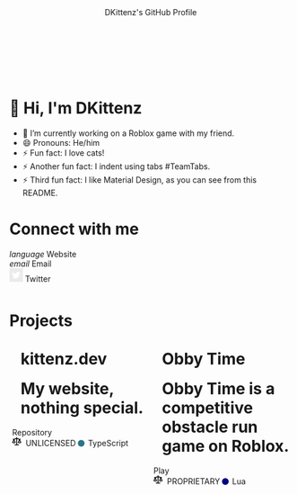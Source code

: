 <!-- MATERIAL -->
<link href="https://unpkg.com/material-components-web@latest/dist/material-components-web.min.css" rel="stylesheet">
<link rel="stylesheet" href="https://fonts.googleapis.com/icon?family=Material+Icons">
<script src="https://unpkg.com/material-components-web@latest/dist/material-components-web.min.js"></script>
<!-- END MATERIAL -->

<style>
.link-no-underline:link {
	text-decoration: none;
}
.link-no-underline:visited {
	text-decoration: none;
}
.link-no-underline:hover {
	text-decoration: none;
}
.link-no-underline:active {
	text-decoration: none;
}

.repo-language-color {
	position: relative;
	top: 1px;
	display: inline-block;
	width: 12px;
	height: 12px;
	border-radius: 50%;
}

.flex-container {
	display: flex;
	flex-direction: row;
}

.project-card {
	width: 50%;
	height: 150px;
	margin: 5px;
}

@media screen and (max-width: 600px) {
	.flex-container {
		flex-direction: column;
	}
	.project-card {
		width: 100%;
	}
}
</style>

<div id="root-div" class="mdc-typography">
	<header class="mdc-top-app-bar mdc-top-app-bar--short">
		<div class="mdc-top-app-bar__row">
			<section class="mdc-top-app-bar__section mdc-top-app-bar__section--align-start">
				<span class="mdc-top-app-bar__title">DKittenz's GitHub Profile</span>
			</section>
		</div>
	</header>
	<div style="height: 50px;">
		<!-- Empty space after the top bar -->
	</div>
	<h1 class="mdc-typography--headline5">👋 Hi, I'm DKittenz</h1>
	<ul>
		<li>
			<span class="mdc-typography--body1">🔭 I’m currently working on a Roblox game with my friend.</span>
		</li>
		<li>
			<span class="mdc-typography--body1">😄 Pronouns: He/him</span>
		</li>
		<li>
			<span class="mdc-typography--body1">⚡ Fun fact: I love cats!</span>
		</li>
		<li>
			<span class="mdc-typography--body1">⚡ Another fun fact: I indent using tabs <span class="mdc-typography--overline">#TeamTabs</span>.</span>
		</li>
		<li>
			<span class="mdc-typography--body1">⚡ Third fun fact: I like Material Design, as you can see from this README.</span>
		</li>
	</ul>
	<h1 class="mdc-typography--headline5">Connect with me</h1>
	<a class="mdc-button mdc-button--raised link-no-underline" href="https://kittenz.dev">
		<div class="mdc-button__ripple"></div>
		<i class="material-icons mdc-button__icon" aria-hidden="true">language</i>
		<span class="mdc-button__label">Website</span>
	</a>
	<a class="mdc-button mdc-button--raised link-no-underline" href="mailto:kitten@kittenz.dev">
		<div class="mdc-button__ripple"></div>
		<i class="material-icons mdc-button__icon" aria-hidden="true">email</i>
		<span class="mdc-button__label">Email</span>
	</a>
	<a class="mdc-button mdc-button--raised link-no-underline" href="https://twitter.com/Dev_Kittenz">
		<div class="mdc-button__ripple"></div>
		<i class="mdc-button__icon" aria-hidden="true"><img src="https://raw.githubusercontent.com/DKittenz/DKittenz/master/icons/Twitter_Logo.svg" width="24px" height="24px"></img></i>
		<span class="mdc-button__label">Twitter</span>
	</a>
	<div style="height: 10px;">
		<!-- Empty space after the buttons -->
	</div>
	<h1 class="mdc-typography--headline5">Projects</h1>
	<div class="flex-container">
		<div class="mdc-card project-card" style="float: left;">
			<div class="mdc-card__primary-action">
				<div class="mdc-card__media mdc-card__media--square">
					<div class="mdc-card__media-content">
						<h1 class="mdc-typography--headline6 mdc-theme--primary" style="margin-left: 15px; margin-top: 10px;">kittenz.dev</h1>
						<h1 class="mdc-typography--body1 mdc-theme--on-surface" style="margin-left: 15px; margin-top: 10px;">My website, nothing special.</h1>
					</div>
				</div>
			</div>
			<div class="mdc-card__actions">
				<div class="mdc-card__action-buttons">
					<a class="mdc-button mdc-card__action mdc-card__action--button link-no-underline" href="https://github.com/DKittenz/kittenz.dev">
						<div class="mdc-button__ripple"></div>
						<span class="mdc-button__label">Repository</span>
					</a>
				</div>
				<div class="mdc-card__action-icons">
					<span class="mdc-card__action mdc-card__action--icon">
						<svg mr="2" height="16" viewBox="0 0 16 16" version="1.1" width="16" aria-hidden="true"><path fill-rule="evenodd" d="M8.75.75a.75.75 0 00-1.5 0V2h-.984c-.305 0-.604.08-.869.23l-1.288.737A.25.25 0 013.984 3H1.75a.75.75 0 000 1.5h.428L.066 9.192a.75.75 0 00.154.838l.53-.53-.53.53v.001l.002.002.002.002.006.006.016.015.045.04a3.514 3.514 0 00.686.45A4.492 4.492 0 003 11c.88 0 1.556-.22 2.023-.454a3.515 3.515 0 00.686-.45l.045-.04.016-.015.006-.006.002-.002.001-.002L5.25 9.5l.53.53a.75.75 0 00.154-.838L3.822 4.5h.162c.305 0 .604-.08.869-.23l1.289-.737a.25.25 0 01.124-.033h.984V13h-2.5a.75.75 0 000 1.5h6.5a.75.75 0 000-1.5h-2.5V3.5h.984a.25.25 0 01.124.033l1.29.736c.264.152.563.231.868.231h.162l-2.112 4.692a.75.75 0 00.154.838l.53-.53-.53.53v.001l.002.002.002.002.006.006.016.015.045.04a3.517 3.517 0 00.686.45A4.492 4.492 0 0013 11c.88 0 1.556-.22 2.023-.454a3.512 3.512 0 00.686-.45l.045-.04.01-.01.006-.005.006-.006.002-.002.001-.002-.529-.531.53.53a.75.75 0 00.154-.838L13.823 4.5h.427a.75.75 0 000-1.5h-2.234a.25.25 0 01-.124-.033l-1.29-.736A1.75 1.75 0 009.735 2H8.75V.75zM1.695 9.227c.285.135.718.273 1.305.273s1.02-.138 1.305-.273L3 6.327l-1.305 2.9zm10 0c.285.135.718.273 1.305.273s1.02-.138 1.305-.273L13 6.327l-1.305 2.9z"></path></svg>
						<span style="margin-left: 4px;">UNLICENSED</span>
					</span>
					<span class="mdc-card__action mdc-card__action--icon">
						<span class="repo-language-color" style="background-color: #2b7489"></span>
						<span style="margin-left: 2px;">TypeScript</span>
					</span>
				</div>
			</div>
		</div>
		<div class="mdc-card project-card">
			<div class="mdc-card__primary-action">
				<div class="mdc-card__media mdc-card__media--square">
					<div class="mdc-card__media-content">
						<h1 class="mdc-typography--headline6 mdc-theme--primary" style="margin-left: 15px; margin-top: 10px;">Obby Time</h1>
						<h1 class="mdc-typography--body1 mdc-theme--on-surface" style="margin-left: 15px; margin-top: 10px;">Obby Time is a competitive obstacle run game on Roblox.</h1>
					</div>
				</div>
			</div>
			<div class="mdc-card__actions">
				<div class="mdc-card__action-buttons">
					<a class="mdc-button mdc-card__action mdc-card__action--button link-no-underline" href="https://www.roblox.com/games/4287394397/Obby-Time">
						<div class="mdc-button__ripple"></div>
						<span class="mdc-button__label">Play</span>
					</a>
				</div>
				<div class="mdc-card__action-icons">
					<span class="mdc-card__action mdc-card__action--icon">
						<svg mr="2" height="16" viewBox="0 0 16 16" version="1.1" width="16" aria-hidden="true"><path fill-rule="evenodd" d="M8.75.75a.75.75 0 00-1.5 0V2h-.984c-.305 0-.604.08-.869.23l-1.288.737A.25.25 0 013.984 3H1.75a.75.75 0 000 1.5h.428L.066 9.192a.75.75 0 00.154.838l.53-.53-.53.53v.001l.002.002.002.002.006.006.016.015.045.04a3.514 3.514 0 00.686.45A4.492 4.492 0 003 11c.88 0 1.556-.22 2.023-.454a3.515 3.515 0 00.686-.45l.045-.04.016-.015.006-.006.002-.002.001-.002L5.25 9.5l.53.53a.75.75 0 00.154-.838L3.822 4.5h.162c.305 0 .604-.08.869-.23l1.289-.737a.25.25 0 01.124-.033h.984V13h-2.5a.75.75 0 000 1.5h6.5a.75.75 0 000-1.5h-2.5V3.5h.984a.25.25 0 01.124.033l1.29.736c.264.152.563.231.868.231h.162l-2.112 4.692a.75.75 0 00.154.838l.53-.53-.53.53v.001l.002.002.002.002.006.006.016.015.045.04a3.517 3.517 0 00.686.45A4.492 4.492 0 0013 11c.88 0 1.556-.22 2.023-.454a3.512 3.512 0 00.686-.45l.045-.04.01-.01.006-.005.006-.006.002-.002.001-.002-.529-.531.53.53a.75.75 0 00.154-.838L13.823 4.5h.427a.75.75 0 000-1.5h-2.234a.25.25 0 01-.124-.033l-1.29-.736A1.75 1.75 0 009.735 2H8.75V.75zM1.695 9.227c.285.135.718.273 1.305.273s1.02-.138 1.305-.273L3 6.327l-1.305 2.9zm10 0c.285.135.718.273 1.305.273s1.02-.138 1.305-.273L13 6.327l-1.305 2.9z"></path></svg>
						<span style="margin-left: 4px;">PROPRIETARY</span>
					</span>
					<span class="mdc-card__action mdc-card__action--icon">
						<span class="repo-language-color" style="background-color: #000080"></span>
						<span style="margin-left: 2px;">Lua</span>
					</span>
				</div>
			</div>
		</div>
	</div>
</div>
